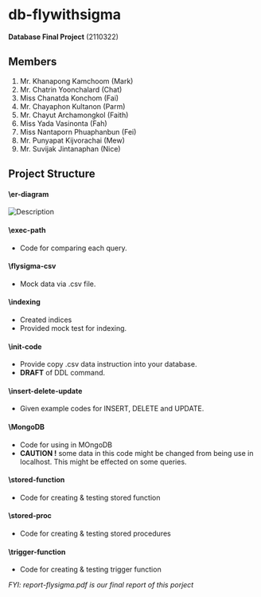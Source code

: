 # db-flywithsigma
**Database Final Project** (2110322)

## Members
1. Mr. Khanapong  Kamchoom (Mark)
2. Mr. Chatrin  Yoonchalard (Chat)
3. Miss Chanatda  Konchom (Fai)
4. Mr. Chayaphon  Kultanon (Parm)
5. Mr. Chayut  Archamongkol (Faith)
6. Miss Yada  Vasinonta (Fah)
7. Miss Nantaporn  Phuaphanbun (Fei)
8. Mr. Punyapat  Kijvorachai (Mew)
9. Mr. Suvijak  Jintanaphan (Nice)

## Project Structure
#### \er-diagram 
![Description](https://drive.google.com/uc?export=view&id=1O3ta5GHQnhtGbYPFas2PfonDRpn9Aego)
#### \exec-path
* Code for comparing each query.
#### \flysigma-csv
* Mock data via .csv file.
#### \indexing
* Created indices
* Provided mock test for indexing.
#### \init-code
* Provide copy .csv data instruction into your database.
* **DRAFT** of DDL command.
#### \insert-delete-update
* Given example codes for INSERT, DELETE and UPDATE.
#### \MongoDB
* Code for using in MOngoDB
* **CAUTION !** some data in this code might be changed from being use in localhost. This might be effected on some queries.
#### \stored-function
* Code for creating & testing stored function
#### \stored-proc
* Code for creating & testing stored procedures
#### \trigger-function
* Code for creating & testing trigger function

_FYI: report-flysigma.pdf is our final report of this porject_
